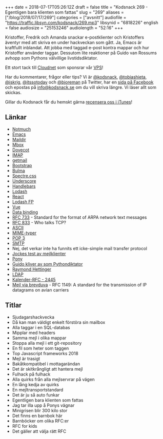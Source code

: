 +++
date = 2018-07-17T05:26:12Z
draft = false
title = "Kodsnack 269 - Egentligen bara klienten som fattas"
slug = "269"
aliases = ["/blog/2018/07/17/269"]
categories = ["avsnitt"]
audiofile = "https://traffic.libsyn.com/kodsnack/269.mp3"
libsynid = "6818226"
english = false
audiosize = "25153246"
audiolength = "52:16"
+++

Kristoffer, Fredrik och Amanda snackar e-postklienter och Kristoffers äventyr med att skriva en under hackveckan som gått. Ja, Emacs är kraftfullt inblandat. Att jobba med taggad e-post kontra mappar och hur Kristoffer använder taggar. Dessutom lite reaktioner på Guido van Rossums avhopp som Pythons välvillige livstidsdiktator.

Ett stort tack till [Cloudnet](http://www.cloudnet.se) som sponsrar vår [VPS](http://en.wikipedia.org/wiki/Virtual_private_server)!

Har du kommentarer, frågor eller tips? Vi är [@kodsnack](https://www.twitter.com/kodsnack), [@tobiashieta](https://www.twitter.com/tobiashieta), [@iskrig](https://www.twitter.com/iskrig), [@itssotoday](https://twitter.com/itssotoday) och [@bjoreman](https://www.twitter.com/bjoreman) på Twitter, har en [sida på Facebook](https://www.facebook.com/kodsnack) och epostas på [info@kodsnack.se](mailto:info@kodsnack.se) om du vill skriva längre. Vi läser allt som skickas.

Gillar du Kodsnack får du hemskt gärna [recensera oss i iTunes](http://itunes.apple.com/se/podcast/kodsnack/id561631498?l=en)!

## Länkar ##
* [Notmuch](https://notmuchmail.org/)
* [Emacs](https://en.wikipedia.org/wiki/Emacs)
* [Maildir](https://en.wikipedia.org/wiki/Maildir)
* [Mbox](https://en.wikipedia.org/wiki/Mbox)
* [Dovecot](https://en.wikipedia.org/wiki/Dovecot_%28software%29)
* [IMAP](https://en.wikipedia.org/wiki/Internet_Message_Access_Protocol)
* [getmail](https://en.wikipedia.org/wiki/Getmail)
* [Bootstrap](https://en.wikipedia.org/wiki/Bootstrap_%28front-end_framework%29)
* [Bulma](https://bulma.io/)
* [Spectre.css](https://picturepan2.github.io/spectre/)
* [Underscore](https://underscorejs.org/)
* [Handlebars](https://handlebarsjs.com/)
* [Lodash](https://lodash.com/)
* [React](https://reactjs.org/)
* [Lodash FP](https://github.com/lodash/lodash/wiki/FP-Guide)
* [Vue](https://vuejs.org/)
* [Data binding](https://en.wikipedia.org/wiki/Data_binding)
* [RFC 733](https://tools.ietf.org/html/rfc733) - Standard for the format of ARPA network text messages
* [RFC 833](https://tools.ietf.org/html/rfc833) - Who talks TCP?
* [ASCII](https://en.wikipedia.org/wiki/ASCII)
* [MIME-typer](https://en.wikipedia.org/wiki/Media_type)
* [POP 3](https://en.wikipedia.org/wiki/Post_Office_Protocol)
* [SMTP](https://en.wikipedia.org/wiki/Simple_Mail_Transfer_Protocol)
* Nej, det verkar inte ha funnits ett icke-simple mail transfer protocol
* [Jockes test av mejlklienter](https://www.macpro.se/2016/02/16/jakten-pa-den-perfekta-e-postklienten/)
* [Pony](https://www.ponylang.org/)
* [Guido kliver av som Pythondiktator](https://mail.python.org/pipermail/python-committers/2018-July/005664.html)
* [Raymond Hettinger](https://twitter.com/raymondh)
* [LDAP](https://en.wikipedia.org/wiki/Lightweight_Directory_Access_Protocol)
* [Kalender-RFC - 2445](https://www.ietf.org/rfc/rfc2445.txt)
* [Mejl via brevduva](https://www.ietf.org/rfc/rfc1149.txt) - RFC 1149: A standard for the transmission of IP datagrams on avian carriers

## Titlar ##
* Sjudagarshackvecka
* Då kan man väldigt enkelt förstöra sin mailbox
* Alla taggar i en SQL-databas
* Mipplar med headers
* Samma mejl i olika mappar
* Stoppa alla mejl i ett git-repository
* En fil som heter som taggen
* Top Javascript frameworks 2018
* Mejl är trasigt
* Bakåtkompatibel i mottagarändan
* Det är skitkrångligt att hantera mejl
* Fulhack på fulhack
* Alla quirks från alla mejlservrar på vägen
* En lång kedja av quirks
* En mejltransportstandard
* Det är ju så auto funkar
* Egentligen bara klienten som fattas
* Jag tar illa upp å Ponys vägnar
* Minigrisen blir 300 kilo stor
* Det finns en barnbok här
* Barnböcker om olika RFC:er
* RFC for kids
* Det gäller att välja rätt RFC